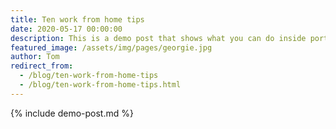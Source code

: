 ```yaml
---
title: Ten work from home tips
date: 2020-05-17 00:00:00
description: This is a demo post that shows what you can do inside portfolio and blog posts. We’ve included everything you need to create engaging posts and case studies to show off your work in a beautiful way.
featured_image: /assets/img/pages/georgie.jpg
author: Tom
redirect_from:
  - /blog/ten-work-from-home-tips
  - /blog/ten-work-from-home-tips.html
---
```


{% include demo-post.md %}
